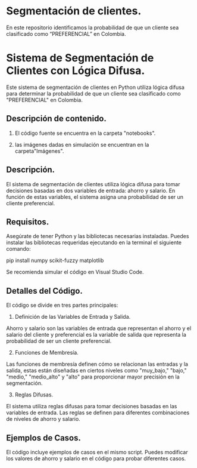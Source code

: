 # Segmentación de clientes.

En este repositorio identificamos la probabilidad de que un cliente sea clasificado como “PREFERENCIAL” en Colombia.

# Sistema de Segmentación de Clientes con Lógica Difusa.

Este sistema de segmentación de clientes en Python utiliza lógica difusa para determinar la probabilidad de que un cliente sea clasificado como "PREFERENCIAL" en Colombia.

## Descripción de contenido.  

1. El código fuente se encuentra en la carpeta "notebooks".

2. las imágenes dadas en simulación se encuentran en la carpeta"Imágenes".

## Descripción.

El sistema de segmentación de clientes utiliza lógica difusa para tomar decisiones basadas en dos variables de entrada: ahorro y salario. En función de estas variables, el sistema asigna una probabilidad de ser un cliente preferencial.

## Requisitos.

Asegúrate de tener Python y las bibliotecas necesarias instaladas. Puedes instalar las bibliotecas requeridas ejecutando en la terminal el siguiente comando: 

pip install numpy scikit-fuzzy matplotlib

Se recomienda simular el código en Visual Studio Code.

## Detalles del Código.

El código se divide en tres partes principales:

1. Definición de las Variables de Entrada y Salida.

Ahorro y salario son las variables de entrada que representan el ahorro y el salario del cliente y preferencial es la variable de salida que representa la probabilidad de ser un cliente preferencial.

2. Funciones de Membresía.

Las funciones de membresía definen cómo se relacionan las entradas y la salida, estas están diseñadas en ciertos niveles como "muy_bajo," "bajo," "medio," "medio_alto" y "alto" para proporcionar mayor precisión en la segmentación.

3. Reglas Difusas.

El sistema utiliza reglas difusas para tomar decisiones basadas en las variables de entrada. Las reglas se definen para diferentes combinaciones de niveles de ahorro y salario.

## Ejemplos de Casos.

El código incluye ejemplos de casos en el mismo script. Puedes modificar los valores de ahorro y salario en el código para probar diferentes casos.
